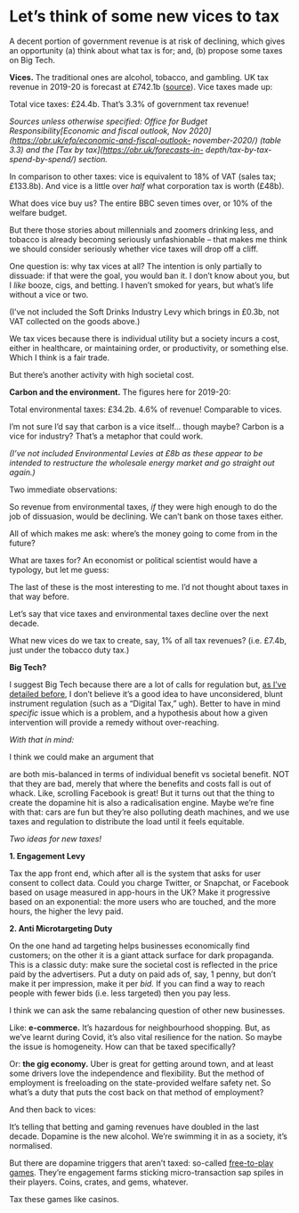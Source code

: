 # Let’s think of some new vices to tax

A decent portion of government revenue is at risk of declining, which gives an
opportunity (a) think about what tax is for; and, (b) propose some taxes on
Big Tech.

**Vices.** The traditional ones are alcohol, tobacco, and gambling. UK tax
revenue in 2019-20 is forecast at £742.1b
([source](https://www.ukpublicrevenue.co.uk/year_revenue_2020UKbf_17bc1n_40634142F144#ukgs302)).
Vice taxes made up:

Total vice taxes: £24.4b. That’s 3.3% of government tax revenue!

_Sources unless otherwise specified: Office for Budget Responsibility[Economic
and fiscal outlook, Nov 2020](https://obr.uk/efo/economic-and-fiscal-outlook-
november-2020/) (table 3.3) and the [Tax by tax](https://obr.uk/forecasts-in-
depth/tax-by-tax-spend-by-spend/) section._

In comparison to other taxes: vice is equivalent to 18% of VAT (sales tax;
£133.8b). And vice is a little over _half_ what corporation tax is worth
(£48b).

What does vice buy us? The entire BBC seven times over, or 10% of the welfare
budget.

But there those stories about millennials and zoomers drinking less, and
tobacco is already becoming seriously unfashionable – that makes me think we
should consider seriously whether vice taxes will drop off a cliff.

One question is: why tax vices at all? The intention is only partially to
dissuade: if that were the goal, you would ban it. I don’t know about you, but
I _like_ booze, cigs, and betting. I haven’t smoked for years, but what’s life
without a vice or two.

(I’ve not included the Soft Drinks Industry Levy which brings in £0.3b, not
VAT collected on the goods above.)

We tax vices because there is individual utility but a society incurs a cost,
either in healthcare, or maintaining order, or productivity, or something
else. Which I think is a fair trade.

But there’s another activity with high societal cost.

**Carbon and the environment.** The figures here for 2019-20:

Total environmental taxes: £34.2b. 4.6% of revenue! Comparable to vices.

I’m not sure I’d say that carbon is a vice itself… though maybe? Carbon is a
vice for industry? That’s a metaphor that could work.

_(I’ve not included Environmental Levies at £8b as these appear to be intended
to restructure the wholesale energy market and go straight out again.)_

Two immediate observations:

So revenue from environmental taxes, _if_ they were high enough to do the job
of dissuasion, would be declining. We can’t bank on those taxes either.

All of which makes me ask: where’s the money going to come from in the future?

What are taxes for? An economist or political scientist would have a typology,
but let me guess:

The last of these is the most interesting to me. I’d not thought about taxes
in that way before.

Let’s say that vice taxes and environmental taxes decline over the next
decade.

What new vices do we tax to create, say, 1% of all tax revenues? (i.e. £7.4b,
just under the tobacco duty tax.)

**Big Tech?**

I suggest Big Tech because there are a lot of calls for regulation but, [as
I’ve detailed before](/home/2020/06/29/problems_with_big_tech), I don’t
believe it’s a good idea to have unconsidered, blunt instrument regulation
(such as a “Digital Tax,” ugh). Better to have in mind _specific_ issue which
is a problem, and a hypothesis about how a given intervention will provide a
remedy without over-reaching.

_With that in mind:_

I think we could make an argument that

are both mis-balanced in terms of individual benefit vs societal benefit. NOT
that they are bad, merely that where the benefits and costs fall is out of
whack. Like, scrolling Facebook is great! But it turns out that the thing to
create the dopamine hit is also a radicalisation engine. Maybe we’re fine with
that: cars are fun but they’re also polluting death machines, and we use taxes
and regulation to distribute the load until it feels equitable.

_Two ideas for new taxes!_

**1\. Engagement Levy**

Tax the app front end, which after all is the system that asks for user
consent to collect data. Could you charge Twitter, or Snapchat, or Facebook
based on usage measured in app-hours in the UK? Make it progressive based on
an exponential: the more users who are touched, and the more hours, the higher
the levy paid.

**2\. Anti Microtargeting Duty**

On the one hand ad targeting helps businesses economically find customers; on
the other it is a giant attack surface for dark propaganda. This is a classic
duty: make sure the societal cost is reflected in the price paid by the
advertisers. Put a duty on paid ads of, say, 1 penny, but don’t make it per
impression, make it per _bid._ If you can find a way to reach people with
fewer bids (i.e. less targeted) then you pay less.

I think we can ask the same rebalancing question of other new businesses.

Like: **e-commerce.** It’s hazardous for neighbourhood shopping. But, as we’ve
learnt during Covid, it’s also vital resilience for the nation. So maybe the
issue is homogeneity. How can that be taxed specifically?

Or: **the gig economy.** Uber is great for getting around town, and at least
some drivers love the independence and flexibility. But the method of
employment is freeloading on the state-provided welfare safety net. So what’s
a duty that puts the cost back on that method of employment?

And then back to vices:

It’s telling that betting and gaming revenues have doubled in the last decade.
Dopamine is the new alcohol. We’re swimming it in as a society, it’s
normalised.

But there are dopamine triggers that aren’t taxed: so-called [free-to-play
games](https://en.wikipedia.org/wiki/Free-to-play). They’re engagement farms
sticking micro-transaction sap spiles in their players. Coins, crates, and
gems, whatever.

Tax these games like casinos.
